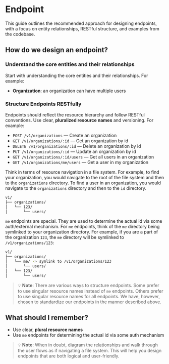 # Endpoint

This guide outlines the recommended approach for designing endpoints, with a focus on entity relationships, RESTful structure, and examples from the codebase.

## How do we design an endpoint?

### Understand the core entities and their relationships

Start with understanding the core entities and their relationships. For example:

- **Organization**: an organization can have multiple users

### Structure Endpoints RESTfully

Endpoints should reflect the resource hierarchy and follow RESTful conventions. Use clear, **pluralized resource names** and versioning. For example:

- `POST /v1/organizations` — Create an organization
- `GET /v1/organizations/:id` — Get an organization by id
- `DELETE /v1/organizations/:id` — Delete an organization by id
- `PUT /v1/organizations/:id` — Update an organization by id
- `GET /v1/organizations/:id/users` — Get all users in an organization
- `GET /v1/organizations/me/users` — Get a user in my organization

Think in terms of resource navigation in a file system. For example, to find your organization, you would navigate to the root of the file system and then to the `organizations` directory. To find a user in an organization, you would navigate to the `organizations` directory and then to the `id` directory.

```bash
v1/
├── organizations/
│   └── 123/
│       └── users/
```

`me` endpoints are special. They are used to determine the actual id via some auth/external mechanism. For `me` endpoints, think of the `me` directory being symlinked to your organization directory. For example, if you are a part of the organization `123`, the `me` directory will be symlinked to `/v1/organizations/123`:

```bash
v1/
├── organizations/
│   └── me/ -> symlink to /v1/organizations/123
│       └── users/
│   └── 123/
│       └── users/
```

> 💡 **Note**: There are various ways to structure endpoints. Some prefer to use singular resource names instead of `me` endpoints. Others prefer to use singular resource names for all endpoints. We have, however, chosen to standardize our endpoints in the manner described above.

## What should I remember?

- Use clear, **plural resource names**
- Use `me` endpoints for determining the actual id via some auth mechanism

> 💡 **Note**: When in doubt, diagram the relationships and walk through the user flows as if navigating a file system. This will help you design endpoints that are both logical and user-friendly.
